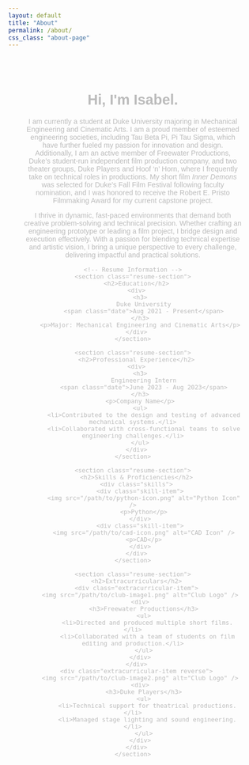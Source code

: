 ```yaml
---
layout: default
title: "About"
permalink: /about/
css_class: "about-page"
---
```


<div class="about-wrapper">
  <div class="about-content">
    <h1>Hi, I'm Isabel.</h1>
    <p>
      I am currently a student at Duke University majoring in Mechanical Engineering and Cinematic Arts. 
      I am a proud member of esteemed engineering societies, including Tau Beta Pi, Pi Tau Sigma, which 
      have further fueled my passion for innovation and design. Additionally, I am an active member of 
      Freewater Productions, Duke’s student-run independent film production company, and two theater 
      groups, Duke Players and Hoof ‘n’ Horn, where I frequently take on technical roles in productions. 
      My short film <i>Inner Demons</i> was selected for Duke’s Fall Film Festival following faculty nomination, 
      and I was honored to receive the Robert E. Pristo Filmmaking Award for my current capstone project.
    </p>
    <p>
      I thrive in dynamic, fast-paced environments that demand both creative problem-solving and technical precision. 
      Whether crafting an engineering prototype or leading a film project, I bridge design and execution effectively. 
      With a passion for blending technical expertise and artistic vision, I bring a unique perspective to every challenge, 
      delivering impactful and practical solutions.
    </p>

    <!-- Resume Information -->
    <section class="resume-section">
      <h2>Education</h2>
      <div>
        <h3>
          Duke University
          <span class="date">Aug 2021 - Present</span>
        </h3>
        <p>Major: Mechanical Engineering and Cinematic Arts</p>
      </div>
    </section>

    <section class="resume-section">
      <h2>Professional Experience</h2>
      <div>
        <h3>
          Engineering Intern
          <span class="date">June 2023 - Aug 2023</span>
        </h3>
        <p>Company Name</p>
        <ul>
          <li>Contributed to the design and testing of advanced mechanical systems.</li>
          <li>Collaborated with cross-functional teams to solve engineering challenges.</li>
        </ul>
      </div>
    </section>

    <section class="resume-section">
      <h2>Skills & Proficiencies</h2>
      <div class="skills">
        <div class="skill-item">
          <img src="/path/to/python-icon.png" alt="Python Icon" />
          <p>Python</p>
        </div>
        <div class="skill-item">
          <img src="/path/to/cad-icon.png" alt="CAD Icon" />
          <p>CAD</p>
        </div>
      </div>
    </section>

    <section class="resume-section">
      <h2>Extracurriculars</h2>
      <div class="extracurricular-item">
        <img src="/path/to/club-image1.png" alt="Club Logo" />
        <div>
          <h3>Freewater Productions</h3>
          <ul>
            <li>Directed and produced multiple short films.</li>
            <li>Collaborated with a team of students on film editing and production.</li>
          </ul>
        </div>
      </div>
      <div class="extracurricular-item reverse">
        <img src="/path/to/club-image2.png" alt="Club Logo" />
        <div>
          <h3>Duke Players</h3>
          <ul>
            <li>Technical support for theatrical productions.</li>
            <li>Managed stage lighting and sound engineering.</li>
          </ul>
        </div>
      </div>
    </section>
  </div>
</div>

<style>
  /* Wrapper for centering and padding */
  .about-wrapper {
    text-align: center;
    padding: 2rem;
    font-family: 'Poppins', sans-serif;
    color: #bbb; /* Lighter text for overall readability */
  }

  .about-content {
    max-width: 800px;
    margin: 0 auto;
    font-size: 0.9rem; /* Slightly smaller font size */
  }

  /* Titles and subtitles */
  .resume-section h2 {
    font-size: 1.5rem;
    margin-bottom: 1rem;
    color: white; /* White for section titles */
  }

  .resume-section h3 {
    font-size: 1.2rem;
    color: #ddd; /* Light gray for subtitles */
    display: flex;
    justify-content: space-between; /* Align title left and date right */
    align-items: center;
  }

  .resume-section p {
    font-size: 0.9rem;
    color: #aaa; /* Slightly darker gray for details like majors and companies */
    margin: 0.5rem 0;
  }

  .resume-section .date {
    color: #aaa; /* Darker gray for dates */
    font-size: 0.9rem;
  }

  /* Skills section */
  .skills {
    display: flex;
    justify-content: center;
    gap: 1rem;
    flex-wrap: wrap;
  }

  .skill-item {
    text-align: center;
    width: 100px;
  }

  .skill-item img {
    width: 50px;
    height: 50px;
  }

  /* Extracurricular section */
  .extracurricular-item {
    display: flex;
    align-items: center;
    justify-content: space-between; /* Align image and text */
    margin-bottom: 2rem;
  }

  .extracurricular-item img {
    width: 80px;
    height: 80px;
    flex-shrink: 0;
  }

  .extracurricular-item.reverse {
    flex-direction: row-reverse;
  }

  .extracurricular-item.reverse img {
    margin-right: 0;
    margin-left: 1rem;
  }

  ul {
    list-style-type: circle; /* Change bullet style to circle */
    margin-left: 1rem;
  }
</style>
